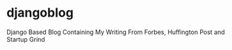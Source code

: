 # djangoblog
Django Based Blog Containing My Writing From Forbes, Huffington Post and Startup Grind
